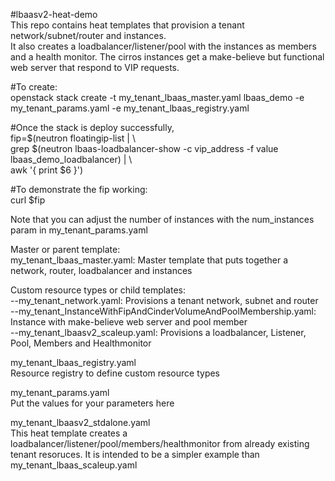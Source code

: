 #lbaasv2-heat-demo  
This repo contains heat templates that provision a tenant network/subnet/router and instances.  
It also creates a loadbalancer/listener/pool with the instances as members and a health monitor. 
The cirros instances get a make-believe but functional web server that respond to VIP requests.  

#To create:  
openstack stack create -t my_tenant_lbaas_master.yaml lbaas_demo -e my_tenant_params.yaml -e my_tenant_lbaas_registry.yaml   

#Once the stack is deploy successfully,   
fip=$(neutron floatingip-list | \  
  grep $(neutron lbaas-loadbalancer-show  -c vip_address -f value lbaas_demo_loadbalancer) | \  
  awk '{ print $6 }')  

#To demonstrate the fip working:  
curl $fip  

Note that you can adjust the number of instances with the num_instances param in my_tenant_params.yaml  

Master or parent template:  
my_tenant_lbaas_master.yaml: Master template that puts together a network, router, loadbalancer and instances  


Custom resource types or child templates:  
--my_tenant_network.yaml: Provisions a tenant network, subnet and router  
--my_tenant_InstanceWithFipAndCinderVolumeAndPoolMembership.yaml: Instance with make-believe web server and pool member  
--my_tenant_lbaasv2_scaleup.yaml: Provisions a loadbalancer, Listener, Pool, Members and Healthmonitor  

  
my_tenant_lbaas_registry.yaml  
    Resource registry to define custom resource types  

my_tenant_params.yaml  
    Put the values for your parameters here  

my_tenant_lbaasv2_stdalone.yaml  
  This heat template creates a loadbalancer/listener/pool/members/healthmonitor from already existing tenant resoruces.  It is intended to be a simpler example than my_tenant_lbaas_scaleup.yaml  


